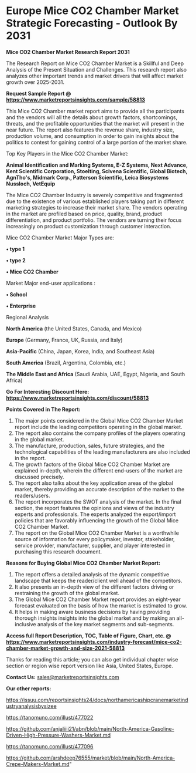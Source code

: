 # Europe Mice CO2 Chamber Market Strategic Forecasting - Outlook By 2031

<strong>Mice CO2 Chamber Market Research Report 2031</strong>

The Research Report on Mice CO2 Chamber Market is a Skillful and Deep Analysis of the Present Situation and Challenges. This research report also analyzes other important trends and market drivers that will affect market growth over 2025-2031.

<strong>Request Sample Report @ <a href=https://www.marketreportsinsights.com/sample/58813>https://www.marketreportsinsights.com/sample/58813</a></strong>

This Mice CO2 Chamber market report aims to provide all the participants and the vendors will all the details about growth factors, shortcomings, threats, and the profitable opportunities that the market will present in the near future. The report also features the revenue share, industry size, production volume, and consumption in order to gain insights about the politics to contest for gaining control of a large portion of the market share.

Top Key Players in the Mice CO2 Chamber Market:

<strong>Animal Identification and Marking Systems, E-Z Systems, Next Advance, Kent Scientific Corporation, Stoelting, Scivena Scientific, Global Biotech, AgnTho&#39;s, Midmark Corp., Patterson Scientific, Leica Biosystems Nussloch, VetEquip</strong>

The Mice CO2 Chamber Industry is severely competitive and fragmented due to the existence of various established players taking part in different marketing strategies to increase their market share. The vendors operating in the market are profiled based on price, quality, brand, product differentiation, and product portfolio. The vendors are turning their focus increasingly on product customization through customer interaction.

Mice CO2 Chamber Market Major Types are:

<strong>• type 1

• type 2

• Mice CO2 Chamber</strong>

Market Major end-user applications :

<strong>• School

• Enterprise</strong>

Regional Analysis

</u><strong><b>North America</b></strong> (the United States, Canada, and Mexico)

<strong><b>Europe </b></strong>(Germany, France, UK, Russia, and Italy)

<strong><b>Asia-Pacific</b></strong> (China, Japan, Korea, India, and Southeast Asia)

<strong><b>South America</b></strong> (Brazil, Argentina, Colombia, etc.)

<strong><b>The Middle East and Africa</b></strong> (Saudi Arabia, UAE, Egypt, Nigeria, and South Africa)

<strong>Go For Interesting Discount Here: <a href=https://www.marketreportsinsights.com/discount/58813>https://www.marketreportsinsights.com/discount/58813</a></strong>

<strong>Points Covered in The Report:</strong>
<ol>
  <li>The major points considered in the Global Mice CO2 Chamber Market report include the leading competitors operating in the global market.</li>
  <li>The report also contains the company profiles of the players operating in the global market.</li>
  <li>The manufacture, production, sales, future strategies, and the technological capabilities of the leading manufacturers are also included in the report.</li>
  <li>The growth factors of the Global Mice CO2 Chamber Market are explained in-depth, wherein the different end-users of the market are discussed precisely.</li>
  <li>The report also talks about the key application areas of the global market, thereby providing an accurate description of the market to the readers/users.</li>
  <li>The report incorporates the SWOT analysis of the market. In the final section, the report features the opinions and views of the industry experts and professionals. The experts analyzed the export/import policies that are favorably influencing the growth of the Global Mice CO2 Chamber Market.</li>
  <li>The report on the Global Mice CO2 Chamber Market is a worthwhile source of information for every policymaker, investor, stakeholder, service provider, manufacturer, supplier, and player interested in purchasing this research document.</li>
</ol>
<strong>Reasons for Buying Global Mice CO2 Chamber Market Report:</strong>

<ol>
  <li>The report offers a detailed analysis of the dynamic competitive landscape that keeps the reader/client well ahead of the competitors.</li>
  <li>It also presents an in-depth view of the different factors driving or restraining the growth of the global market.</li>
  <li>The Global Mice CO2 Chamber Market report provides an eight-year forecast evaluated on the basis of how the market is estimated to grow.</li>
  <li>It helps in making aware business decisions by having providing thorough insights insights into the global market and by making an all-inclusive analysis of the key market segments and sub-segments.</li>
</ol>
<strong>Access full Report Description, TOC, Table of Figure, Chart, etc. @ <a href=https://www.marketreportsinsights.com/industry-forecast/mice-co2-chamber-market-growth-and-size-2021-58813>https://www.marketreportsinsights.com/industry-forecast/mice-co2-chamber-market-growth-and-size-2021-58813</a></strong>


Thanks for reading this article; you can also get individual chapter wise section or region wise report version like Asia, United States, Europe.

<strong>Contact Us:</strong>
sales@marketreportsinsights.com

<strong>Our other reports:</strong>

<a href=https://issuu.com/reportsinsights24/docs/northamericashipcranemarketindustryanalysisbysizee>https://issuu.com/reportsinsights24/docs/northamericashipcranemarketindustryanalysisbysizee</a>

<a href=https://tanomuno.com/illust/477022>https://tanomuno.com/illust/477022</a>

<a href=https://github.com/anjaliiii21/abn/blob/main/North-America-Gasoline-Driven-High-Pressure-Washers-Market.md>https://github.com/anjaliiii21/abn/blob/main/North-America-Gasoline-Driven-High-Pressure-Washers-Market.md</a>

<a href=https://tanomuno.com/illust/477096>https://tanomuno.com/illust/477096</a>

<a href=https://github.com/arshdeep76555/market/blob/main/North-America-Crepe-Makers-Market.md>https://github.com/arshdeep76555/market/blob/main/North-America-Crepe-Makers-Market.md</a>"

